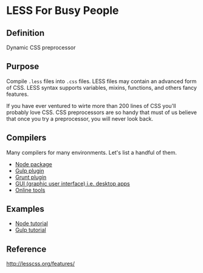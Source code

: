 # LESS For Busy People

## Definition
Dynamic CSS preprocessor

## Purpose
Compile `.less` files into `.css` files. LESS files may contain an advanced form of CSS. LESS syntax supports variables, mixins, functions, and others fancy features.

If you have ever ventured to wirte more than 200 lines of CSS you'll probably love CSS. CSS preprocessors are so handy that must of us believe that once you try a preprocessor, you will never look back.

## Compilers
Many compilers for many environments. Let's list a handful of them.
- [Node package](http://lesscss.org/usage/#command-line-usage)
- [Gulp plugin](https://github.com/plus3network/gulp-less)
- [Grunt plugin](https://github.com/gruntjs/grunt-contrib-less)
- [GUI (graphic user interface) i.e. desktop apps](http://lesscss.org/usage/#guis-for-less)
- [Online tools](http://lesscss.org/usage/#online-less-compilers)

## Examples
- [Node tutorial](https://github.com/heyallan/less/tree/master/example_node)
- [Gulp tutorial](https://github.com/heyallan/less/tree/master/example_gulp)

## Reference
http://lesscss.org/features/
